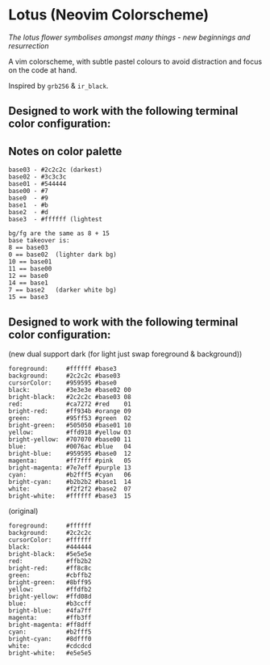 # Lotus (Neovim Colorscheme)

_The lotus flower symbolises amongst many things - new beginnings and resurrection_

A vim colorscheme, with subtle pastel colours to avoid distraction and focus on the code at hand.

Inspired by `grb256` & `ir_black`.

## Designed to work with the following terminal color configuration:

## Notes on color palette
```
base03 - #2c2c2c (darkest)
base02 - #3c3c3c
base01 - #544444
base00 - #7
base0  - #9
base1  - #b
base2  - #d
base3  - #ffffff (lightest
```

```
bg/fg are the same as 8 + 15
base takeover is:
8 == base03
0 == base02  (lighter dark bg)
10 == base01
11 == base00
12 == base0
14 == base1
7 == base2   (darker white bg)
15 == base3
```

## Designed to work with the following terminal color configuration:

(new dual support dark (for light just swap foreground & background))
```
foreground:     #ffffff #base3
background:     #2c2c2c #base03
cursorColor:    #959595 #base0
black:          #3e3e3e #base02 00
bright-black:   #2c2c2c #base03 08
red:            #ca7272 #red    01
bright-red:     #ff934b #orange 09
green:          #95ff53 #green  02
bright-green:   #505050 #base01 10
yellow:         #ffd918 #yellow 03
bright-yellow:  #707070 #base00 11
blue:           #0076ac #blue   04
bright-blue:    #959595 #base0  12
magenta:        #ff7fff #pink   05
bright-magenta: #7e7eff #purple 13
cyan:           #b2fff5 #cyan   06
bright-cyan:    #b2b2b2 #base1  14
white:          #f2f2f2 #base2  07
bright-white:   #ffffff #base3  15
```
(original)
```
foreground:     #ffffff
background:     #2c2c2c
cursorColor:    #ffffff
black:          #444444
bright-black:   #5e5e5e
red:            #ffb2b2
bright-red:     #ff8c8c
green:          #cbffb2
bright-green:   #8bff95
yellow:         #ffdfb2
bright-yellow:  #ffd08d
blue:           #b3ccff
bright-blue:    #4fa7ff
magenta:        #ffb3ff
bright-magenta: #ff8dff
cyan:           #b2fff5
bright-cyan:    #8dfff0
white:          #cdcdcd
bright-white:   #e5e5e5
```
